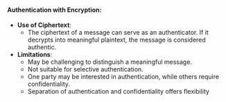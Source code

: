 #### Authentication with Encryption:
- **Use of Ciphertext**: 
	- The ciphertext of a message can serve as an authenticator. If it decrypts into meaningful plaintext, the message is considered authentic.
- **Limitations**: 
	- May be challenging to distinguish a meaningful message.
	- Not suitable for selective authentication.
	- One party may be interested in authentication, while others require confidentiality.
	- Separation of authentication and confidentiality offers flexibility